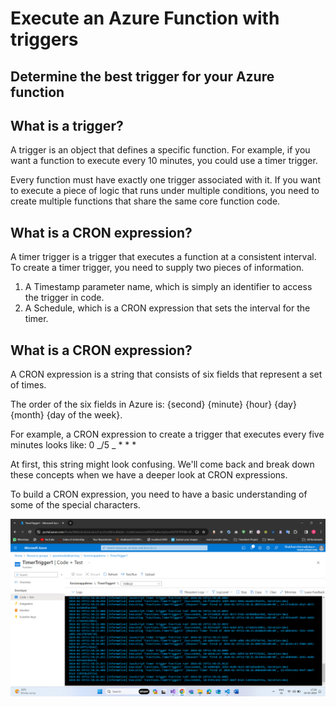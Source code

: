 # Execute an Azure Function with triggers

## Determine the best trigger for your Azure function

## What is a trigger?

A trigger is an object that defines a specific function. For example, if you want a function to execute every 10 minutes, you could use a timer trigger.

Every function must have exactly one trigger associated with it. If you want to execute a piece of logic that runs under multiple conditions, you need to create multiple functions that share the same core function code.

## What is a CRON expression?

A timer trigger is a trigger that executes a function at a consistent interval. To create a timer trigger, you need to supply two pieces of information.

1. A Timestamp parameter name, which is simply an identifier to access the trigger in code.
2. A Schedule, which is a CRON expression that sets the interval for the timer.

## What is a CRON expression?

A CRON expression is a string that consists of six fields that represent a set of times.

The order of the six fields in Azure is: {second} {minute} {hour} {day} {month} {day of the week}.

For example, a CRON expression to create a trigger that executes every five minutes looks like: 0 _/5 _ \* \* \*

At first, this string might look confusing. We'll come back and break down these concepts when we have a deeper look at CRON expressions.

To build a CRON expression, you need to have a basic understanding of some of the special characters.

![alt text](image.png)
